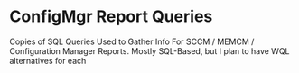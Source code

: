 # ConfigMgr Report Queries
Copies of SQL Queries Used to Gather Info For SCCM / MEMCM / Configuration Manager Reports. Mostly SQL-Based, but I plan to have WQL alternatives for each
